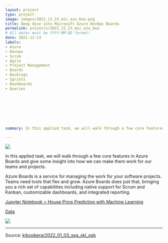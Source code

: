 ```yaml
---
layout: project
type: project
image: images/2021_12_23_mic_azu_boa.png
title: Deep dive into Microsoft Azure DevOps Boards
permalink: projects/2021_12_23_mic_azu_boa
# All dates must be YYYY-MM-DD format!
date: 2021-12-23
labels:
- Azure
- Devops
- Scrum
- Agile
- Project Management
- Boards
- Backlogs
- Sprints
- Dashboards
- Queries








summary: In this applied task, we will walk through a few core features in Azure Boards and give some insight into how we can make them work for our teams and projects.

---
```


<img class="ui image" src="{{ site.baseurl }}/images/2022_01_03_sea_skl_xgb_pannel.png">

In this applied task, we will walk through a few core features in Azure Boards and give some insight into how we can make them work for our teams and projects.

Azure Boards is a service for managing the work for your software projects. Teams need tools that flex and grow. Azure Boards does just that, bringing you a rich set of capabilities including native support for Scrum and Kanban, customizable dashboards, and integrated reporting.


[Jupyter Notebook > House Price Prediction with Machine Learning](https://colab.research.google.com/gist/kikosikera/5bae8efe0c655b163d82ee02df50a016/2022_01_03_sea_skl_xgb.ipynb?authuser=3)

[Data](https://github.com/kikosikera/2022_01_03_sea_skl_xgb/tree/master/data)

<img class="ui image" src="{{ site.baseurl }}/images/2022_01_03_sea_skl_xgb_charts_raw_high_800.png"/>



<hr>

Source: <a href="https://github.com/kikosikera/2022_01_03_sea_skl_xgb/tree/main/"><i class="large github icon"></i>kikosikera/2022_01_03_sea_skl_xgb</a>
